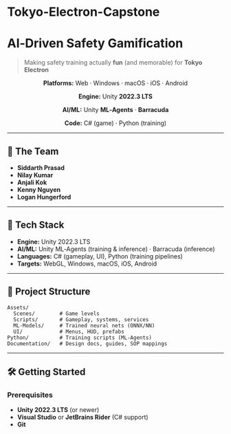 

# Tokyo-Electron-Capstone
# AI‑Driven Safety Gamification

> Making safety training actually **fun** (and memorable) for **Tokyo Electron**

<div align="center">

**Platforms:** Web · Windows · macOS · iOS · Android

**Engine:** Unity **2022.3 LTS**

**AI/ML:** Unity **ML‑Agents** · **Barracuda**

**Code:** C# (game) · Python (training)

</div>



---



## 👥 The Team

* **Siddarth Prasad**
* **Nilay Kumar**
* **Anjali Kok**
* **Kenny Nguyen**
* **Logan Hungerford**

---

## 🧱 Tech Stack

* **Engine:** Unity 2022.3 LTS
* **AI/ML:** Unity ML‑Agents (training & inference) · Barracuda (inference)
* **Languages:** C# (gameplay, UI), Python (training pipelines)
* **Targets:** WebGL, Windows, macOS, iOS, Android

---

## 📂 Project Structure

```
Assets/
  Scenes/        # Game levels
  Scripts/       # Gameplay, systems, services
  ML-Models/     # Trained neural nets (ONNX/NN)
  UI/            # Menus, HUD, prefabs
Python/          # Training scripts (ML-Agents)
Documentation/   # Design docs, guides, SOP mappings
```

---

## 🛠️ Getting Started

### Prerequisites

* **Unity 2022.3 LTS** (or newer)
* **Visual Studio** or **JetBrains Rider** (C# support)
* **Git**
